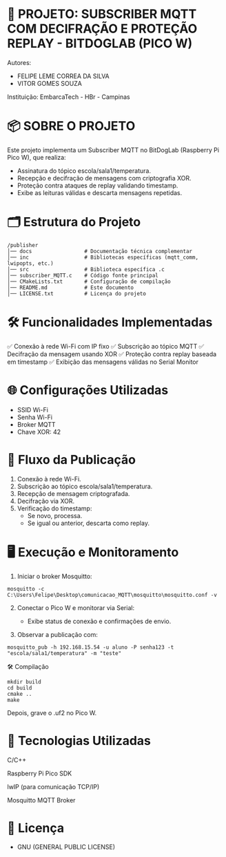 # 📄 PROJETO: SUBSCRIBER MQTT COM DECIFRAÇÃO E PROTEÇÃO REPLAY - BITDOGLAB (PICO W)

Autores:
- FELIPE LEME CORREA DA SILVA
- VITOR GOMES SOUZA

Instituição: EmbarcaTech - HBr - Campinas

# 📦 SOBRE O PROJETO

Este projeto implementa um Subscriber MQTT no BitDogLab (Raspberry Pi Pico W), que realiza:

- Assinatura do tópico escola/sala1/temperatura.
- Recepção e decifração de mensagens com criptografia XOR.
- Proteção contra ataques de replay validando timestamp.
- Exibe as leituras válidas e descarta mensagens repetidas.

# 🗂️ Estrutura do Projeto

```
/publisher
│── docs                 # Documentação técnica complementar
│── inc                  # Bibliotecas específicas (mqtt_comm, lwipopts, etc.)
│── src                  # Biblioteca específica .c
│── subscriber_MQTT.c    # Código fonte principal
│── CMakeLists.txt       # Configuração de compilação
│── README.md            # Este documento
│── LICENSE.txt          # Licença do projeto
``` 

# 🛠️ Funcionalidades Implementadas

✅ Conexão à rede Wi-Fi com IP fixo
✅ Subscrição ao tópico MQTT
✅ Decifração da mensagem usando XOR
✅ Proteção contra replay baseada em timestamp
✅ Exibição das mensagens válidas no Serial Monitor

# 🌐 Configurações Utilizadas

- SSID Wi-Fi
- Senha Wi-Fi
- Broker MQTT
- Chave XOR: 42

# 🔗 Fluxo da Publicação

1. Conexão à rede Wi-Fi.
2. Subscrição ao tópico escola/sala1/temperatura.
3. Recepção de mensagem criptografada.
4. Decifração via XOR.
5. Verificação do timestamp:
    - Se novo, processa.
    - Se igual ou anterior, descarta como replay.

# 🖥️ Execução e Monitoramento

1. Iniciar o broker Mosquitto:
```
mosquitto -c C:\Users\Felipe\Desktop\comunicacao_MQTT\mosquitto\mosquitto.conf -v 
```

2. Conectar o Pico W e monitorar via Serial:

    - Exibe status de conexão e confirmações de envio.

3. Observar a publicação com:
```
mosquitto_pub -h 192.168.15.54 -u aluno -P senha123 -t "escola/sala1/temperatura" -m "teste"
```

🛠️ Compilação
```
mkdir build
cd build
cmake ..
make
```

Depois, grave o .uf2 no Pico W.

# 📌 Tecnologias Utilizadas

C/C++

Raspberry Pi Pico SDK

lwIP (para comunicação TCP/IP)

Mosquitto MQTT Broker

# 📜 Licença

- GNU (GENERAL PUBLIC LICENSE) 
